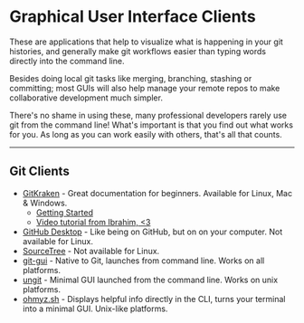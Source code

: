 # Graphical User Interface Clients

These are applications that help to  visualize what is happening in your git histories, and generally make git workflows easier than typing words directly into the command line.

Besides doing local git tasks like merging, branching, stashing or committing; most GUIs will also help manage your remote repos to make collaborative development much simpler.

There's no shame in using these, many professional developers rarely use git from the command line! What's important is that you find out what works for you.  As long as you can work easily with others, that's all that counts.

---

## Git Clients

* [GitKraken](https://www.gitkraken.com/download) - Great documentation for beginners.  Available for Linux, Mac & Windows.
  * [Getting Started](https://support.gitkraken.com/start-here/interface/)
  * [Video tutorial from Ibrahim, <3](https://youtu.be/oQn3eSc7u_Y)
* [GitHub Desktop](https://desktop.github.com/) - Like being on GitHub, but on on your computer.  Not available for Linux.
* [SourceTree](https://www.sourcetreeapp.com/) - Not available for Linux.
* [git-gui](https://git-scm.com/docs/git-gui) - Native to Git, launches from command line.  Works on all platforms.
* [ungit](https://github.com/FredrikNoren/ungit) - Minimal GUI launched from the command line. Works on unix platforms.
* [ohmyz.sh](https://ohmyz.sh/) - Displays helpful info directly in the CLI, turns your terminal into a minimal GUI. Unix-like platforms.

